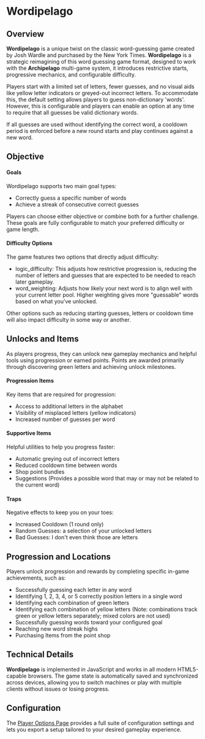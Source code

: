 
# Wordipelago
## Overview
**Wordipelago** is a unique twist on the classic word-guessing game created by Josh Wardle and purchased by the New York Times. **Wordipelago** is a strategic reimagining of this word guessing game format, designed to work with the **Archipelago** multi-game system, it introduces restrictive starts, progressive mechanics, and configurable difficulty.

Players start with a limited set of letters, fewer guesses, and no visual aids like yellow letter indicators or greyed-out incorrect letters. To accommodate this, the default setting allows players to guess non-dictionary 'words'. However, this is configurable and players can enable an option at any time to require that all guesses be valid dictionary words.

If all guesses are used without identifying the correct word, a cooldown period is enforced before a new round starts and play continues against a new word.

## Objective
#### Goals
Wordipelago supports two main goal types:
- Correctly guess a specific number of words
- Achieve a streak of consecutive correct guesses

Players can choose either objective or combine both for a further challenge. These goals are fully configurable to match your preferred difficulty or game length.
#### Difficulty Options
The game features two options that directly adjust difficulty:
- logic_difficulty: This adjusts how restrictive progression is, reducing the number of letters and guesses that are expected to be needed to reach later gameplay.
- word_weighting: Adjusts how likely your next word is to align well with your current letter pool. Higher weighting gives more "guessable" words based on what you’ve unlocked.

Other options such as reducing starting guesses, letters or cooldown time will also impact difficulty in some way or another.

## Unlocks and Items
As players progress, they can unlock new gameplay mechanics and helpful tools using progression or earned points. Points are awarded primarily through discovering green letters and achieving unlock milestones.

#### Progression Items
Key items that are required for progression:
- Access to additional letters in the alphabet
- Visibility of misplaced letters (yellow indicators)
- Increased number of guesses per word
#### Supportive Items
Helpful utilities to help you progress faster:
- Automatic greying out of incorrect letters
- Reduced cooldown time between words
- Shop point bundles
- Suggestions
(Provides a possible word that may or may not be related to the current word)
#### Traps
Negative effects to keep you on your toes:
- Increased Cooldown (1 round only)
- Random Guesses: a selection of your unlocked letters
- Bad Guesses: I don't even think those are letters

## Progression and Locations
Players unlock progression and rewards by completing specific in-game achievements, such as:

- Successfully guessing each letter in any word
- Identifying 1, 2, 3, 4, or 5 correctly position letters in a single word
- Identifying each combination of green letters
- Identifying each combination of yellow letters
(Note: combinations track green or yellow letters separately; mixed colors are not used)
- Successfully guessing words toward your configured goal
- Reaching new word streak highs
- Purchasing Items from the point shop

## Technical Details
**Wordipelago** is implemented in JavaScript and works in all modern HTML5-capable browsers. The game state is automatically saved and synchronized across devices, allowing you to switch machines or play with multiple clients without issues or losing progress.

## Configuration
The  [Player Options Page](../player-options) provides a full suite of configuration settings and lets you export a setup tailored to your desired gameplay experience.